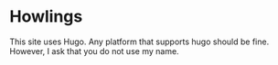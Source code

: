 # Howlings

This site uses Hugo. Any platform that supports hugo should be fine. However, I ask that you do not
use my name.